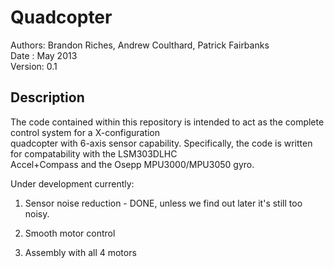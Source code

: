 Quadcopter
==========

Authors: Brandon Riches, Andrew Coulthard, Patrick Fairbanks  <br />
Date   : May 2013 <br />
Version: 0.1 <br />

Description
-----------

The code contained within this repository is intended to act as the complete control system for a X-configuration<br />
quadcopter with 6-axis sensor capability. Specifically, the code is written for compatability with the LSM303DLHC <br /> 
Accel+Compass and the Osepp MPU3000/MPU3050 gyro. <br />

Under development currently:

1) Sensor noise reduction - DONE, unless we find out later it's still too noisy.

2) Smooth motor control

3) Assembly with all 4 motors

